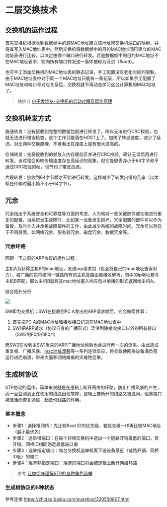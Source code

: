 # 二层交换技术

## 交换机的运作过程

首先交换机根据收到数据帧中的源MAC地址建立该地址同交换机端口的映射，并将其写入MAC地址表中。然后交换机将数据帧中的目的MAC地址同已建立的MAC地址表进行比较，以决定由哪个端口进行转发。若是数据帧中的目的MAC地址不在MAC地址表中，则向所有端口转发这一事件被称为泛洪（flood）。

也可手工添加交换机的MAC地址表的静态记录，手工配置没有老化时间的限制。由于MAC地址表中对于同一个MAC地址只能有一条记录，所以如果手工配置了MAC地址和端口号对应关系后，交换机就不再动态学习这台计算机的MAC地址了。

> 摘抄自 [电子发烧友-交换机的启动过程及运作原理](http://www.elecfans.com/instrument/579650_a.html)

## 交换机转发方式

直通转发：没有接收到完整的数据包就进行转发了，所以无法进行CRC校验，也就无法进行错误检查，这个工作只能落在HOST上了。加快了转发速度，减少了延迟。对比两种交换原理，不难看出在速度上是有很大提高的。

存储转发：先将接收到的帧放入内存缓存区并进行CRC校验，确认无误后再进行转发。该过程会影响传输速度存在高延迟的现象，但它能够丢弃小于64字节和不通过CRC校验的帧，也节约了带宽资源。

片段转发：接收到64字节帧才开始进行转发，这样减少了转发出错的几率（以太帧在传输时最小帧不小于64字节）。



## 冗余

冗余指出于系统安全和可靠性等方面的考虑，人为地对一些关键部件或功能进行重复的配置。当系统发生故障时，比如某一设备发生损坏，冗余配置的部件可以作为备援，及时介入并承担故障部件的工作，由此减少系统的故障时间。冗余可以存在于不同层面，如网络冗余、服务器冗余、磁盘冗余、数据冗余等。

### 冗余环路

回顾一下之前的ARP协议的运作过程：

主机A为获得主机B的mac地址，发送arp请求包（也会将自己的mac地址告诉对方），被广播的包将被同一链路所有的主机及路由器接收解析，包中的ip地址若与主机B匹配，那么主机B就将其mac地址塞入响应包以单播的形式返回给主机A。

结合拓扑分析

![](https://i.postimg.cc/B6zwTpNX/Snipaste-2019-10-30-18-43-42.png)

SW即为交换机；SW1在接收到PC A发出的ARP请求帧后，它会做两件事：

1. 首先把PC A的MAC地址和接收接口记录在MAC地址表中
2. SW1把ARP请求（协议自身的广播形式）泛洪到除接收接口以外的所有接口（SW2的F0/0和F0/1）

而SW2在收到由SW1发来的ARP广播地址帧后也会进行再一次的泛洪。由此造成重复帧、广播风暴、[mac地址漂移](https://forum.huawei.com/enterprise/zh/thread-312929.html)等一系列连锁反应，将会致使网络设备满负荷运行进而崩溃，带来大面积网络瘫痪的灾难性后果。

## 生成树协议

STP协议的运作，简单来说就是在逻辑上断开网络的环路，防止广播风暴的产生，而一旦监测到正在使用的线路出现故障，逻辑上被断开的线路又被连同，阻塞接口被激活而恢复通信，起备份线路的作用。

### 基本概念




* 步骤1：选择根网桥：先比较Root ID的优先级，若优先级一样再比较MAC地址（最小最优先）
* 步骤2：选举根端口：在每个非根交换机中选出一个链路开销最低的端口，若开销、网桥ID相同则选最低端口值
* 步骤3：选举指定端口：每台交换机选举机离下游设备最近（链路开销、网桥ID低）的端口
* 步骤4：阻塞非指定端口：落选的端口将会被逻辑上断开网络环路

> 参考 [让你彻底理解STP的各种角色选举](https://blog.csdn.net/lycb_gz/article/details/17347189)

### 生成树协议的5种状态

参考连接 https://zhidao.baidu.com/question/320550807.html


